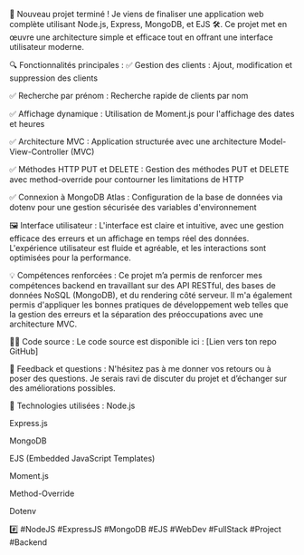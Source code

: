 🚀 Nouveau projet terminé !
Je viens de finaliser une application web complète utilisant Node.js, Express, MongoDB, et EJS 🛠️. Ce projet met en œuvre une architecture simple et efficace tout en offrant une interface utilisateur moderne.

🔍 Fonctionnalités principales :
✅ Gestion des clients : Ajout, modification et suppression des clients

✅ Recherche par prénom : Recherche rapide de clients par nom

✅ Affichage dynamique : Utilisation de Moment.js pour l'affichage des dates et heures

✅ Architecture MVC : Application structurée avec une architecture Model-View-Controller (MVC)

✅ Méthodes HTTP PUT et DELETE : Gestion des méthodes PUT et DELETE avec method-override pour contourner les limitations de HTTP

✅ Connexion à MongoDB Atlas : Configuration de la base de données via dotenv pour une gestion sécurisée des variables d'environnement

🖼️ Interface utilisateur :
L'interface est claire et intuitive, avec une gestion efficace des erreurs et un affichage en temps réel des données. L'expérience utilisateur est fluide et agréable, et les interactions sont optimisées pour la performance.

💡 Compétences renforcées :
Ce projet m’a permis de renforcer mes compétences backend en travaillant sur des API RESTful, des bases de données NoSQL (MongoDB), et du rendering côté serveur. Il m'a également permis d'appliquer les bonnes pratiques de développement web telles que la gestion des erreurs et la séparation des préoccupations avec une architecture MVC.

👨‍💻 Code source :
Le code source est disponible ici : [Lien vers ton repo GitHub]

🙏 Feedback et questions :
N'hésitez pas à me donner vos retours ou à poser des questions. Je serais ravi de discuter du projet et d’échanger sur des améliorations possibles.

📌 Technologies utilisées :
Node.js

Express.js

MongoDB

EJS (Embedded JavaScript Templates)

Moment.js

Method-Override

Dotenv

#️⃣ #NodeJS #ExpressJS #MongoDB #EJS #WebDev #FullStack #Project #Backend
